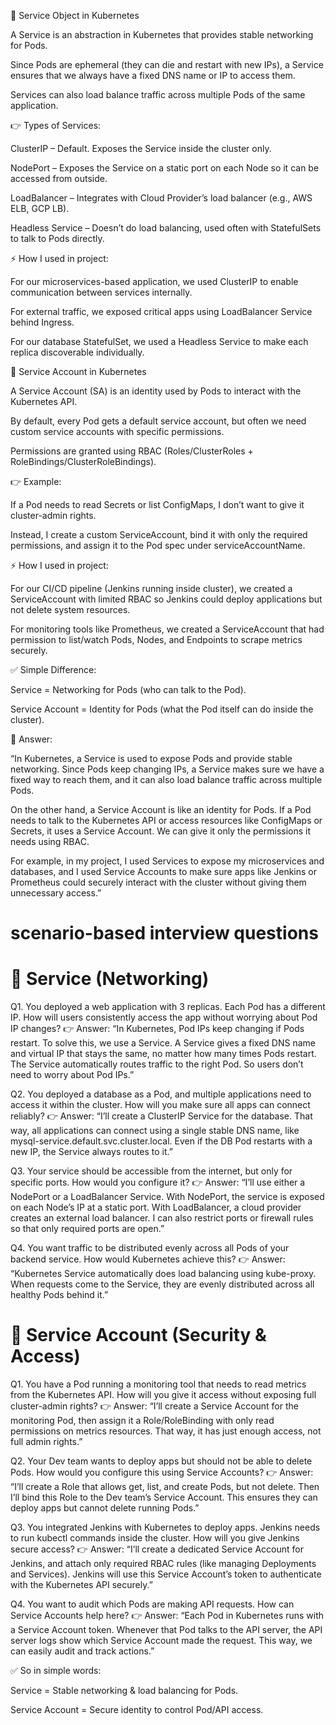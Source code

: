 🔹 Service Object in Kubernetes

A Service is an abstraction in Kubernetes that provides stable networking for Pods.

Since Pods are ephemeral (they can die and restart with new IPs), a Service ensures that we always have a fixed DNS name or IP to access them.

Services can also load balance traffic across multiple Pods of the same application.

👉 Types of Services:

ClusterIP – Default. Exposes the Service inside the cluster only.

NodePort – Exposes the Service on a static port on each Node so it can be accessed from outside.

LoadBalancer – Integrates with Cloud Provider’s load balancer (e.g., AWS ELB, GCP LB).

Headless Service – Doesn’t do load balancing, used often with StatefulSets to talk to Pods directly.

⚡ How I used in project:

For our microservices-based application, we used ClusterIP to enable communication between services internally.

For external traffic, we exposed critical apps using LoadBalancer Service behind Ingress.

For our database StatefulSet, we used a Headless Service to make each replica discoverable individually.

🔹 Service Account in Kubernetes

A Service Account (SA) is an identity used by Pods to interact with the Kubernetes API.

By default, every Pod gets a default service account, but often we need custom service accounts with specific permissions.

Permissions are granted using RBAC (Roles/ClusterRoles + RoleBindings/ClusterRoleBindings).

👉 Example:

If a Pod needs to read Secrets or list ConfigMaps, I don’t want to give it cluster-admin rights.

Instead, I create a custom ServiceAccount, bind it with only the required permissions, and assign it to the Pod spec under serviceAccountName.

⚡ How I used in project:

For our CI/CD pipeline (Jenkins running inside cluster), we created a ServiceAccount with limited RBAC so Jenkins could deploy applications but not delete system resources.

For monitoring tools like Prometheus, we created a ServiceAccount that had permission to list/watch Pods, Nodes, and Endpoints to scrape metrics securely.

✅ Simple Difference:

Service = Networking for Pods (who can talk to the Pod).

Service Account = Identity for Pods (what the Pod itself can do inside the cluster).


📝 Answer:

“In Kubernetes, a Service is used to expose Pods and provide stable networking. Since Pods keep changing IPs, a Service makes sure we have a fixed way to reach them, and it can also load balance traffic across multiple Pods.

On the other hand, a Service Account is like an identity for Pods. If a Pod needs to talk to the Kubernetes API or access resources like ConfigMaps or Secrets, it uses a Service Account. We can give it only the permissions it needs using RBAC.

For example, in my project, I used Services to expose my microservices and databases, and I used Service Accounts to make sure apps like Jenkins or Prometheus could securely interact with the cluster without giving them unnecessary access.”


# scenario-based interview questions

# 🔹 Service (Networking)


Q1. You deployed a web application with 3 replicas. Each Pod has a different IP. How will users consistently access the app without worrying about Pod IP changes?
👉 Answer:
“In Kubernetes, Pod IPs keep changing if Pods restart. To solve this, we use a Service. A Service gives a fixed DNS name and virtual IP that stays the same, no matter how many times Pods restart. The Service automatically routes traffic to the right Pod. So users don’t need to worry about Pod IPs.”

Q2. You deployed a database as a Pod, and multiple applications need to access it within the cluster. How will you make sure all apps can connect reliably?
👉 Answer:
“I’ll create a ClusterIP Service for the database. That way, all applications can connect using a single stable DNS name, like mysql-service.default.svc.cluster.local. Even if the DB Pod restarts with a new IP, the Service always routes to it.”

Q3. Your service should be accessible from the internet, but only for specific ports. How would you configure it?
👉 Answer:
“I’ll use either a NodePort or a LoadBalancer Service. With NodePort, the service is exposed on each Node’s IP at a static port. With LoadBalancer, a cloud provider creates an external load balancer. I can also restrict ports or firewall rules so that only required ports are open.”

Q4. You want traffic to be distributed evenly across all Pods of your backend service. How would Kubernetes achieve this?
👉 Answer:
“Kubernetes Service automatically does load balancing using kube-proxy. When requests come to the Service, they are evenly distributed across all healthy Pods behind it.”


# 🔹 Service Account (Security & Access)


Q1. You have a Pod running a monitoring tool that needs to read metrics from the Kubernetes API. How will you give it access without exposing full cluster-admin rights?
👉 Answer:
“I’ll create a Service Account for the monitoring Pod, then assign it a Role/RoleBinding with only read permissions on metrics resources. That way, it has just enough access, not full admin rights.”

Q2. Your Dev team wants to deploy apps but should not be able to delete Pods. How would you configure this using Service Accounts?
👉 Answer:
“I’ll create a Role that allows get, list, and create Pods, but not delete. Then I’ll bind this Role to the Dev team’s Service Account. This ensures they can deploy apps but cannot delete running Pods.”

Q3. You integrated Jenkins with Kubernetes to deploy apps. Jenkins needs to run kubectl commands inside the cluster. How will you give Jenkins secure access?
👉 Answer:
“I’ll create a dedicated Service Account for Jenkins, and attach only required RBAC rules (like managing Deployments and Services). Jenkins will use this Service Account’s token to authenticate with the Kubernetes API securely.”

Q4. You want to audit which Pods are making API requests. How can Service Accounts help here?
👉 Answer:
“Each Pod in Kubernetes runs with a Service Account token. Whenever that Pod talks to the API server, the API server logs show which Service Account made the request. This way, we can easily audit and track actions.”


✅ So in simple words:

Service = Stable networking & load balancing for Pods.

Service Account = Secure identity to control Pod/API access.
